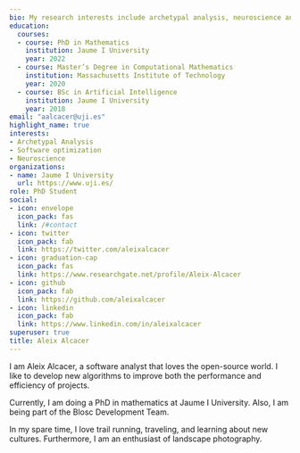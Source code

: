 ```yaml
---
bio: My research interests include archetypal analysis, neuroscience and software optimization.
education:
  courses:
  - course: PhD in Mathematics
    institution: Jaume I University
    year: 2022
  - course: Master’s Degree in Computational Mathematics
    institution: Massachusetts Institute of Technology
    year: 2020
  - course: BSc in Artificial Intelligence
    institution: Jaume I University
    year: 2018
email: "aalcacer@uji.es"
highlight_name: true
interests:
- Archetypal Analysis
- Software optimization
- Neuroscience
organizations:
- name: Jaume I University
  url: https://www.uji.es/
role: PhD Student
social:
- icon: envelope
  icon_pack: fas
  link: /#contact
- icon: twitter
  icon_pack: fab
  link: https://twitter.com/aleixalcacer
- icon: graduation-cap
  icon_pack: fas
  link: https://www.researchgate.net/profile/Aleix-Alcacer
- icon: github
  icon_pack: fab
  link: https://github.com/aleixalcacer
- icon: linkedin
  icon_pack: fab
  link: https://www.linkedin.com/in/aleixalcacer
superuser: true
title: Aleix Alcacer
---
```

I am Aleix Alcacer, a software analyst that loves the open-source world. I like to develop new algorithms to improve both the performance and efficiency of projects.

Currently, I am doing a PhD in mathematics at Jaume I University. Also, I am being part of the Blosc Development Team.

In my spare time, I love trail running, traveling, and learning about new cultures. Furthermore, I am an enthusiast of landscape photography.

<!---
{{< icon name="download" pack="fas" >}} Download my {{< staticref "uploads/demo_resume.pdf" "newtab" >}}resumé{{< /staticref >}}.
--->

